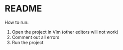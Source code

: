 # README

How to run:
1. Open the project in Vim (other editors will not work)
2. Comment out all errors
3. Run the project
